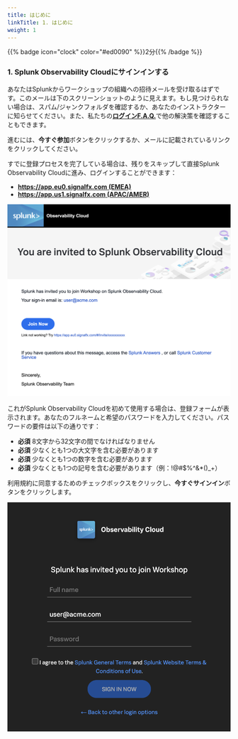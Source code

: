 ```yaml
---
title: はじめに
linkTitle: 1. はじめに
weight: 1
---
```


{{% badge icon="clock" color="#ed0090" %}}2分{{% /badge %}}

### 1. Splunk Observability Cloudにサインインする

あなたはSplunkからワークショップの組織への招待メールを受け取るはずです。このメールは下のスクリーンショットのように見えます。もし見つけられない場合は、スパム/ジャンクフォルダを確認するか、あなたのインストラクターに知らせてください。また、私たちの[**ログインF.A.Q.**](99-login-faq)で他の解決策を確認することもできます。

進むには、**今すぐ参加**ボタンをクリックするか、メールに記載されているリンクをクリックしてください。

すでに登録プロセスを完了している場合は、残りをスキップして直接Splunk Observability Cloudに進み、ログインすることができます：

* [**https://app.eu0.signalfx.com (EMEA)**](https://app.eu0.signalfx.com)
* [**https://app.us1.signalfx.com (APAC/AMER)**](https://app.us1.signalfx.com)

![email](images/invite-email.png?width=25vw)

これがSplunk Observability Cloudを初めて使用する場合は、登録フォームが表示されます。あなたのフルネームと希望のパスワードを入力してください。パスワードの要件は以下の通りです：

* **必須** 8文字から32文字の間でなければなりません
* **必須** 少なくとも1つの大文字を含む必要があります
* **必須** 少なくとも1つの数字を含む必要があります
* **必須** 少なくとも1つの記号を含む必要があります（例：!@#$%^&*()_+）

利用規約に同意するためのチェックボックスをクリックし、**今すぐサインイン**ボタンをクリックします。

![User-Setup](images/enter-password.png?width=25vw)